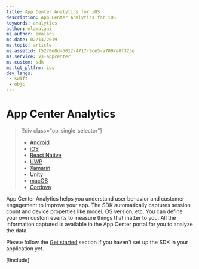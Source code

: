 ```yaml
---
title: App Center Analytics for iOS
description: App Center Analytics for iOS
keywords: analytics
author: elamalani
ms.author: emalani
ms.date: 02/14/2019
ms.topic: article
ms.assetid: f5270e0d-6012-4717-9ce5-a7097e8f323e
ms.service: vs-appcenter
ms.custom: sdk
ms.tgt_pltfrm: ios
dev_langs:  
 - swift
 - objc
---
```


# App Center Analytics

> [!div  class="op_single_selector"]
> * [Android](android.md)
> * [iOS](ios.md)
> * [React Native](react-native.md)
> * [UWP](uwp.md)
> * [Xamarin](xamarin.md)
> * [Unity](unity.md)
> * [macOS](macos.md)
> * [Cordova](cordova.md)

App Center Analytics helps you understand user behavior and customer engagement to improve your app. The SDK automatically captures session count and device properties like model, OS version, etc. You can define your own custom events to measure things that matter to you. All the information captured is available in the App Center portal for you to analyze the data.

Please follow the [Get started](~/sdk/getting-started/ios.md) section if you haven't set up the SDK in your application yet.

[!include[](apple-common-methods.md)]

